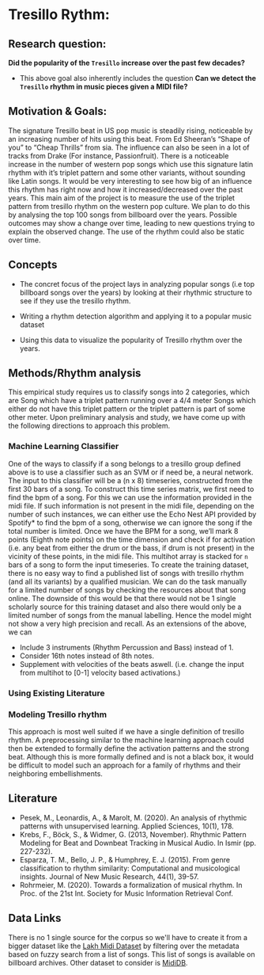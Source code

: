 





# Tresillo Rythm: 

## Research question: 

**Did the popularity of the `Tresillo` increase over the past few decades?**
- This above goal also inherently includes the question **Can we detect the `Tresillo` rhythm in music pieces given a MIDI file?**

## Motivation & Goals: 
The signature Tresillo beat in US pop music is steadily rising, noticeable by an increasing number of hits using this beat. From Ed Sheeran’s “Shape of you” to “Cheap Thrills” from sia. The influence can also be seen in a lot of tracks from Drake (For instance, Passionfruit). There is a noticeable increase in the number of western pop songs which use this signature latin rhythm with it’s triplet pattern and some other variants, without sounding like Latin songs. It would be very interesting to see how big of an influence this rhythm has right now and how it increased/decreased over the past years. This main aim of the project is to measure the use of the triplet pattern from tresillo rhythm on the western pop culture. We plan to do this by analysing the top 100 songs from billboard over the years. 
Possible outcomes may show a change over time, leading to new questions trying to explain the observed change. The use of the rhythm could also be static over time. 

## Concepts 

-   The concret focus of the project lays in analyzing popular songs (i.e top billboard songs over the years) by looking at their rhythmic structure to see if they use the tresillo rhythm. 

-   Writing a rhythm detection algorithm and applying it to a popular music dataset 

-   Using this data to visualize the popularity of Tresillo rhythm over the years. 


## Methods/Rhythm analysis

This empirical study requires us to classify songs into 2 categories, which are 
Song which have a triplet pattern running over a 4/4 meter 
Songs which either do not have this triplet pattern or the triplet pattern is part of some other meter.
Upon preliminary analysis and study, we have come up with the following directions to approach this problem. 
### Machine Learning Classifier
One of the ways to classify if a song belongs to a tresillo group defined above is to use a classifier such as an SVM or if need be, a neural network. The input to this classifier will be a (n x 8) timeseries, constructed from the first 30 bars of a song. To construct this time series matrix, we first need to find the bpm of a song. For this we can use the information provided in the midi file. If such information is not present in the midi file, depending on the number of such instances, we can either use the Echo Nest API provided by Spotify* to find the bpm of a song, otherwise we can ignore the song if the total number is limited.
Once we have the BPM for a song, we’ll mark 8 points (Eighth note points) on the time dimension and check if for activation (i.e. any beat from either the drum or the bass, if drum is not present) in the vicinity of these points, in the midi file.
This multihot array is stacked for `n` bars of a song to form the input timeseries.
To create the training dataset, there is no easy way to find a published list of songs with tresillo rhythm (and all its variants) by a qualified musician. We can do the task manually for a limited number of songs by checking the resources about that song online. The downside of this would be that there would not be 1 single scholarly source for this training dataset and also there would only be a limited number of songs from the manual labelling. Hence the model might not show a very high precision and recall.
As an extensions of the above, we can 
- Include 3 instruments (Rhythm Percussion and Bass) instead of 1.
- Consider 16th notes instead of 8th notes.
- Supplement with velocities of the beats aswell. (i.e. change the input from multihot to [0-1] velocity based activations.)
### Using Existing Literature

### Modeling Tresillo rhythm
This approach is most well suited if we have a single definition of tresillo rhythm. A preprocessing similar to the machine learning approach could then be extended to formally define the activation patterns and the strong beat. Although this is more formally defined and is not a black box, it would be difficult to model such an approach for a family of rhythms and their neighboring embellishments. 

## Literature 
- Pesek, M., Leonardis, A., & Marolt, M. (2020). An analysis of rhythmic patterns with unsupervised learning. Applied Sciences, 10(1), 178.
- Krebs, F., Böck, S., & Widmer, G. (2013, November). Rhythmic Pattern Modeling for Beat and Downbeat Tracking in Musical Audio. In Ismir (pp. 227-232).
- Esparza, T. M., Bello, J. P., & Humphrey, E. J. (2015). From genre classification to rhythm similarity: Computational and musicological insights. Journal of New Music Research, 44(1), 39-57.
- Rohrmeier, M. (2020). Towards a formalization of musical rhythm. In Proc. of the 21st Int. Society for Music Information Retrieval Conf.

## Data Links
There is no 1 single source for the corpus so we'll have to create it from a bigger dataset like the [Lakh Midi Dataset](https://colinraffel.com/projects/lmd/ "The Lakh MIDI Dataset v0.1") by filtering over the metadata based on fuzzy search from a list of songs. This list of songs is available on billboard archives.
Other dataset to consider is [MidiDB](https://www.mididb.com/genres/).
